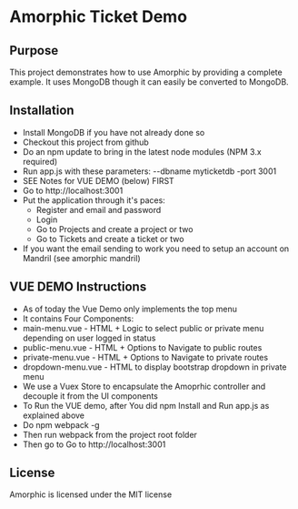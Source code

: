 # Amorphic Ticket Demo
## Purpose
This project demonstrates how to use Amorphic by providing a complete example.  It uses MongoDB though it can easily be converted to MongoDB.

## Installation

* Install MongoDB if you have not already done so
* Checkout this project from github
* Do an npm update to bring in the latest node modules (NPM 3.x required)
* Run app.js with these parameters: --dbname myticketdb -port 3001
* SEE Notes for VUE DEMO (below) FIRST
* Go to http://localhost:3001
* Put the application through it's paces:
    * Register and email and password
    * Login
    * Go to Projects and create a project or two
    * Go to Tickets and create a ticket or two
* If you want the email sending to work you need to setup an account on Mandril (see amorphic mandril)

## VUE DEMO Instructions
* As of today the Vue Demo only implements the top menu
* It contains Four Components:
* main-menu.vue - HTML + Logic to select public or private menu depending on user logged in status
* public-menu.vue - HTML + Options to Navigate to public routes
* private-menu.vue - HTML + Options to Navigate to private routes
* dropdown-menu.vue - HTML to display bootstrap dropdown in private menu
* We use a Vuex Store to encapsulate the Amoprhic controller and decouple it from the UI components
* To Run the VUE demo, after You did npm Install and Run app.js as explained above
* Do npm webpack -g
* Then run webpack from the project root folder
* Then go to Go to http://localhost:3001

## License

Amorphic is licensed under the MIT license